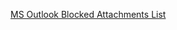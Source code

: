 
[MS Outlook Blocked Attachments List](https://support.microsoft.com/en-us/office/blocked-attachments-in-outlook-434752e1-02d3-4e90-9124-8b81e49a8519)
